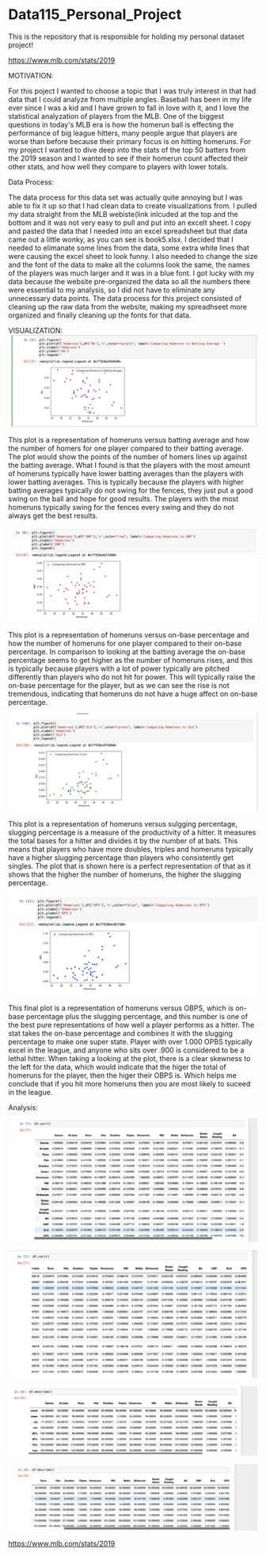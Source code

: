 # Data115_Personal_Project
This is the repository that is responsible for holding my personal dataset project!

https://www.mlb.com/stats/2019

MOTIVATION:

For this poject I wanted to choose a topic that I was truly interest in that had data that I could analyze from multiple angles. Baseball has been in my life ever since I was a kid and I have grown to fall in love with it, and I love the statistical analyzation of players from the MLB. One of the biggest questions in today's MLB era is how the homerun ball is effecting the performance of big league hitters, many people argue that players are worse than before because their primary focus is on hitting homeruns. For my project I wanted to dive deep into the stats of the top 50 batters from the 2019 season and I wanted to see if their homerun count affected their other stats, and how well they compare to players with lower totals.

Data Process:

The data process for this data set was actually quite annoying but I was able to fix it up so that I had clean data to create visualizations from. I pulled my data straight from the MLB webiste(link inlcuded at the top and the bottom and it was not very easy to pull and put into an excelt sheet. I copy and pasted the data that I needed into an excel spreadsheet but that data came out a little wonky, as you can see is book5.xlsx. I decided that I needed to elimanate some lines from the data, some extra white lines that were causing the excel sheet to look funny. I also needed to change the size and the font of the data to make all the columns look the same, the names of the players was much larger and it was in a blue font. I got lucky with my data because the website pre-organized the data so all the numbers there were essential to my analysis, so I did not have to eliminate any unnecessary data points. The data process for this project consisted of cleaning up the raw data from the website, making my spreadhseet more organized and finally cleaning up the fonts for that data.

VISUALIZATION:
![Figure](https://raw.githubusercontent.com/ROliveira13/Data115_Personal_Project/master/Screen%20Shot%202020-12-03%20at%206.35.18%20PM.png)

This plot is a representation of homeruns versus batting average and how the number of homers for one  player compared to their batting average. The plot would show the points of the number of homers lines up against the batting average. What I found is that the players with the most amount of homeruns typically have lower batting averages than the players with lower batting averages. This is typically because the players with higher batting averages typically do not swing for the fences, they just put a good swing on the ball and hope for good results. The players with the most homeruns typically swing for the fences every swing and they do not always get the best results.

![Figure](https://raw.githubusercontent.com/ROliveira13/Data115_Personal_Project/master/Screen%20Shot%202020-12-03%20at%207.39.38%20PM.png)

This plot is a representation of homeruns versus on-base percentage and how the number of homeruns for one player compared to their on-base percentage. In comparison to looking at the batting average the on-base percentage seems to get higher as the number of homeruns rises, and this is typically because players with a lot of power typically are pitched differently than players who do not hit for power. This will typically raise the on-base percentage for the player, but as we can see the rise is not tremendous, indicating that homeruns do not have a huge affect on on-base percentage.

![Figure](https://raw.githubusercontent.com/ROliveira13/Data115_Personal_Project/master/Screen%20Shot%202020-12-03%20at%207.50.09%20PM.png)

This plot is a representation of homeruns versus sulgging percentage, slugging percentage is a measure of the productivity of a hitter. It measures the total bases for a hitter and divides it by the number of at bats. This means that players who have more doubles, triples and homeruns typically have a higher slugging percentage than players who consistently get singles. The plot that is shown here is a perfect representation of that as it shows that the higher the number of homeruns, the higher the slugging percentage. 

![Figure](https://raw.githubusercontent.com/ROliveira13/Data115_Personal_Project/master/Screen%20Shot%202020-12-03%20at%207.55.42%20PM.png)

This final plot is a representation of homeruns versus OBPS, which is on-base percentage plus the slugging percentage, and this number is one of the best pure representations of how well a player performs as a hitter. The stat takes the on-base percentage and combines it with the slugging percentage to make one super state. Player with over 1.000 OPBS typically excel in the league, and anyone who sits over .900 is considered to be a lethal hitter. When taking a looking at the plot, there is a clear skewness to the left for the data, which would indicate that the higer the total of homeruns for the player, then the higer their OBPS is. Which helps me conclude that if you hit more homeruns then you are most likely to suceed in the league.

Analysis:

![Figure](https://raw.githubusercontent.com/ROliveira13/Data115_Personal_Project/master/Screen%20Shot%202020-12-06%20at%205.56.40%20PM.png)

![Figure](https://raw.githubusercontent.com/ROliveira13/Data115_Personal_Project/master/Screen%20Shot%202020-12-06%20at%205.57.03%20PM.png)

![Figure](https://raw.githubusercontent.com/ROliveira13/Data115_Personal_Project/master/Screen%20Shot%202020-12-06%20at%205.57.24%20PM.png)

![Figure](https://raw.githubusercontent.com/ROliveira13/Data115_Personal_Project/master/Screen%20Shot%202020-12-06%20at%205.57.48%20PM.png)

https://www.mlb.com/stats/2019
